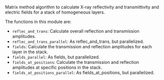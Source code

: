 Matrix method algorithm to calculate X-ray reflectivity and transmittivity and electric fields for a stack of
homogeneous layers.


The functions in this module are:

* `reflec_and_trans`: Calculate overall reflection and transmission amplitudes.
* `reflec_and_trans_parallel`: As reflec_and_trans, but parallelized.
* `fields`: Calculate the transmission and reflection amplitudes for each layer in the stack.
* `fields_parallel`: As fields, but parallelized.
* `fields_at_positions`: Calculate the transmission and reflection amplitudes at specific positions in the stack.
* `fields_at_positions_parallel`: As fields_at_positions, but parallelized.

